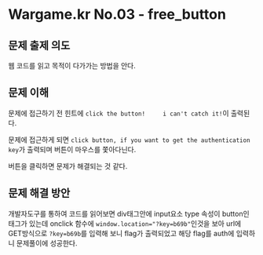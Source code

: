# Wargame.kr No.03 - free_button

## 문제 출제 의도
웹 코드를 읽고 목적이 다가가는 방법을 안다.

## 문제 이해
문제에 접근하기 전 힌트에 `click the button!     i can't catch it!`이 출력된다.

문제에 접근하게 되면 `click button, if you want to get the authentication key`가 출력되며 버튼이 마우스를 쫓아다닌다.

버튼을 클릭하면 문제가 해결되는 것 같다.

## 문제 해결 방안
개발자도구를 통하여 코드를 읽어보면 div태그안에 input요소 type 속성이 button인 태그가 있는데 onclick 함수에 `window.location="?key=b69b"`인것을 보아 url에 GET방식으로 `?key=b69b`를 입력해 보니 flag가 출력되었고 해당 flag를 auth에 입력하니 문제풀이에 성공한다.